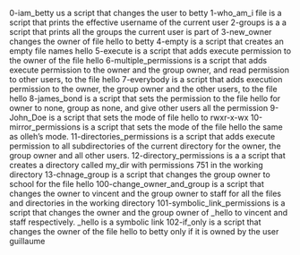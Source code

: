 0-iam_betty us a script that changes the user to betty
1-who_am_i file is a script that prints the effective username of the current user
2-groups is a a script that prints all the groups the current user is part of
3-new_owner changes the owner of file hello to betty
4-empty is a script that creates an empty file names hello
5-execute is  a script that adds execute permission to the owner of the file hello
6-multiple_permissions is a script that adds execute permission to the owner and the group owner, and read permission to other users, to the file hello
7-everybody is  a script that adds execution permission to the owner, the group owner and the other users, to the file hello
8-james_bond is a script that sets the permission to the file hello for owner to none, group as none, and give other users all the permission
9-John_Doe is a script that sets the mode of file hello to rwxr-x-wx
10-mirror_permissions is a script that sets the mode of the file hello the same as olleh’s mode.
11-directories_permissions is  a script that adds execute permission to all subdirectories of the current directory for the owner, the group owner and all other users.
12-directory_permissions is a a script that creates a directory called my_dir with permissions 751 in the working directory
13-chnage_group is a script that changes the group owner to school for the file hello
100-change_owner_and_group is a script that changes the owner to vincent and the group owner to staff for all the files and directories in the working directory 
101-symbolic_link_permissions is a script that changes the owner and the group owner of _hello to vincent and staff respectively. _hello is a symbolic link
102-if_only is a script that changes the owner of the file hello to betty only if it is owned by the user guillaume
